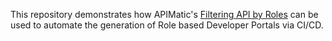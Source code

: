 This repository demonstrates how APIMatic's [Filtering API by Roles](https://portal-api-docs.apimatic.io/#/http/generating-api-portal/filtering-api-by-roles) can be used to automate the generation of Role based Developer Portals via CI/CD.
